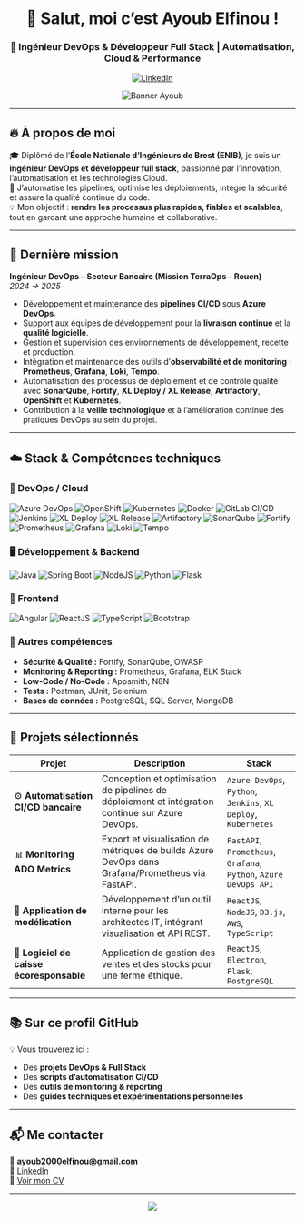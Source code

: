 <h1 align="center">👋 Salut, moi c’est Ayoub Elfinou !</h1>

<h3 align="center">🚀 Ingénieur DevOps & Développeur Full Stack | Automatisation, Cloud & Performance</h3>

<div align="center">
  
[![LinkedIn](https://img.shields.io/badge/LinkedIn-Ayoub_Elfinou-blue?logo=linkedin&style=flat-square)](https://www.linkedin.com/in/ayoub-elfinou-486578234/)

</div>

<p align="center">
  <img src="banner-ayoub.png" alt="Banner Ayoub" style="max-width:100%; height:auto;" />
</p>

---

## 🔥 À propos de moi

🎓 Diplômé de l’**École Nationale d’Ingénieurs de Brest (ENIB)**, je suis un **ingénieur DevOps et développeur full stack**, passionné par l’innovation, l’automatisation et les technologies Cloud.  
🧠 J’automatise les pipelines, optimise les déploiements, intègre la sécurité et assure la qualité continue du code.  
💡 Mon objectif : **rendre les processus plus rapides, fiables et scalables**, tout en gardant une approche humaine et collaborative.

---

## 🧭 Dernière mission

**Ingénieur DevOps – Secteur Bancaire (Mission TerraOps – Rouen)**  
*2024 → 2025*

- Développement et maintenance des **pipelines CI/CD** sous **Azure DevOps**.  
- Support aux équipes de développement pour la **livraison continue** et la **qualité logicielle**.  
- Gestion et supervision des environnements de développement, recette et production.  
- Intégration et maintenance des outils d’**observabilité et de monitoring** : **Prometheus**, **Grafana**, **Loki**, **Tempo**.  
- Automatisation des processus de déploiement et de contrôle qualité avec **SonarQube**, **Fortify**, **XL Deploy / XL Release**, **Artifactory**, **OpenShift** et **Kubernetes**.  
- Contribution à la **veille technologique** et à l’amélioration continue des pratiques DevOps au sein du projet.

---

## ☁️ Stack & Compétences techniques

### 🧩 DevOps / Cloud

![Azure DevOps](https://img.shields.io/badge/-Azure_DevOps-0078D7?style=flat&logo=azure-devops&logoColor=white)
![OpenShift](https://img.shields.io/badge/-OpenShift-EE0000?style=flat&logo=redhat&logoColor=white)
![Kubernetes](https://img.shields.io/badge/-Kubernetes-326CE5?style=flat&logo=kubernetes&logoColor=white)
![Docker](https://img.shields.io/badge/-Docker-2496ED?style=flat&logo=docker&logoColor=white)
![GitLab CI/CD](https://img.shields.io/badge/-GitLab_CI/CD-FC6D26?style=flat&logo=gitlab&logoColor=white)
![Jenkins](https://img.shields.io/badge/-Jenkins-D24939?style=flat&logo=jenkins&logoColor=white)
![XL Deploy](https://img.shields.io/badge/-XL_Deploy-1E90FF?style=flat&logo=jenkinsx&logoColor=white)
![XL Release](https://img.shields.io/badge/-XL_Release-8B008B?style=flat&logo=jenkinsx&logoColor=white)
![Artifactory](https://img.shields.io/badge/-JFrog_Artifactory-41BF47?style=flat&logo=jfrog&logoColor=white)
![SonarQube](https://img.shields.io/badge/-SonarQube-4E9BCD?style=flat&logo=sonarqube&logoColor=white)
![Fortify](https://img.shields.io/badge/-Fortify_SAST/SCA-0072C6?style=flat&logo=fortinet&logoColor=white)
![Prometheus](https://img.shields.io/badge/-Prometheus-E6522C?style=flat&logo=prometheus&logoColor=white)
![Grafana](https://img.shields.io/badge/-Grafana-F46800?style=flat&logo=grafana&logoColor=white)
![Loki](https://img.shields.io/badge/-Loki-FFDD00?style=flat&logo=grafana&logoColor=black)
![Tempo](https://img.shields.io/badge/-Tempo-006AFF?style=flat&logo=grafana&logoColor=white)

### 🖥️ Développement & Backend

![Java](https://img.shields.io/badge/-Java_17-007396?style=flat&logo=java&logoColor=white)
![Spring Boot](https://img.shields.io/badge/-SpringBoot-6DB33F?style=flat&logo=spring-boot&logoColor=white)
![NodeJS](https://img.shields.io/badge/-Node.js-339933?style=flat&logo=node.js&logoColor=white)
![Python](https://img.shields.io/badge/-Python-3776AB?style=flat&logo=python&logoColor=white)
![Flask](https://img.shields.io/badge/-Flask-000000?style=flat&logo=flask&logoColor=white)

### 🎨 Frontend

![Angular](https://img.shields.io/badge/-Angular-DD0031?style=flat&logo=angular&logoColor=white)
![ReactJS](https://img.shields.io/badge/-ReactJS-61DAFB?style=flat&logo=react&logoColor=black)
![TypeScript](https://img.shields.io/badge/-TypeScript-3178C6?style=flat&logo=typescript&logoColor=white)
![Bootstrap](https://img.shields.io/badge/-Bootstrap-563D7C?style=flat&logo=bootstrap&logoColor=white)

### 🧠 Autres compétences

- **Sécurité & Qualité :** Fortify, SonarQube, OWASP  
- **Monitoring & Reporting :** Prometheus, Grafana, ELK Stack  
- **Low-Code / No-Code :** Appsmith, N8N  
- **Tests :** Postman, JUnit, Selenium  
- **Bases de données :** PostgreSQL, SQL Server, MongoDB  

---

## 🚀 Projets sélectionnés

| Projet | Description | Stack |
|--------|-------------|-------|
| ⚙️ **Automatisation CI/CD bancaire** | Conception et optimisation de pipelines de déploiement et intégration continue sur Azure DevOps. | `Azure DevOps`, `Python`, `Jenkins`, `XL Deploy`, `Kubernetes` |
| 📊 **Monitoring ADO Metrics** | Export et visualisation de métriques de builds Azure DevOps dans Grafana/Prometheus via FastAPI. | `FastAPI`, `Prometheus`, `Grafana`, `Python`, `Azure DevOps API` |
| 🧱 **Application de modélisation** | Développement d’un outil interne pour les architectes IT, intégrant visualisation et API REST. | `ReactJS`, `NodeJS`, `D3.js`, `AWS`, `TypeScript` |
| 🌿 **Logiciel de caisse écoresponsable** | Application de gestion des ventes et des stocks pour une ferme éthique. | `ReactJS`, `Electron`, `Flask`, `PostgreSQL` |

---

## 📚 Sur ce profil GitHub

💡 Vous trouverez ici :
- Des **projets DevOps & Full Stack**
- Des **scripts d’automatisation CI/CD**
- Des **outils de monitoring & reporting**
- Des **guides techniques et expérimentations personnelles**

---

## 📬 Me contacter

📧 **ayoub2000elfinou@gmail.com**  
🔗 [LinkedIn](https://www.linkedin.com/in/ayoub-elfinou-486578234/)  
📄 [Voir mon CV](https://drive.google.com/file/d/1W1a3hOPeToAZ7RGWvKzmmH0JlgGv5RiI/view?usp=sharing)

---

<p align="center">
  <img src="https://capsule-render.vercel.app/api?type=waving&color=0:0078D7,100:00C6FF&height=120&section=footer&text=Merci%20de%20votre%20visite%20🚀&fontColor=fff&fontSize=20&animation=fadeIn" />
</p>
